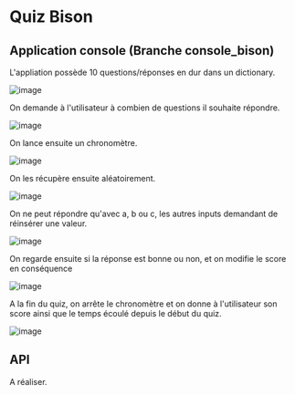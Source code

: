# Quiz Bison

## Application console (Branche console_bison)

L'appliation possède 10 questions/réponses en dur dans un dictionary. 

![image](https://user-images.githubusercontent.com/65296828/207385142-899480d8-f2a3-4318-89b7-fe2644f8e1e3.png)

On demande à l'utilisateur à combien de questions il souhaite répondre.

![image](https://user-images.githubusercontent.com/65296828/207385460-fc8de0a6-8e60-454d-a32d-ef35bd8ff970.png)

On lance ensuite un chronomètre.

![image](https://user-images.githubusercontent.com/65296828/207385495-edf7dd09-fccd-41d6-85f1-1ca779308665.png)

On les récupère ensuite aléatoirement. 

![image](https://user-images.githubusercontent.com/65296828/207385693-ec9cee37-bf2b-45da-a37f-addc88bd277f.png)

On ne peut répondre qu'avec a, b ou c, les autres inputs demandant de réinsérer une valeur.

![image](https://user-images.githubusercontent.com/65296828/207385831-a54ee5b9-a6c0-4fb4-b369-14039b091c9a.png)

On regarde ensuite si la réponse est bonne ou non, et on modifie le score en conséquence

![image](https://user-images.githubusercontent.com/65296828/207386079-8e5f91c6-574b-4570-aba4-550598dda0e1.png)

A la fin du quiz, on arrête le chronomètre et on donne à l'utilisateur son score ainsi que le temps écoulé depuis le début du quiz.

![image](https://user-images.githubusercontent.com/65296828/207386219-09b1ae91-a2ce-4d99-a844-7a5bd814faf2.png)


## API

A réaliser.
